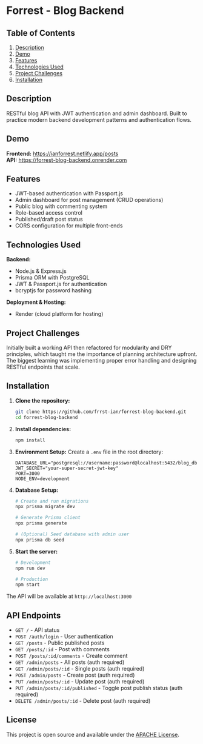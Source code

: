 # Forrest - Blog Backend

## Table of Contents
1. [Description](#description)
1. [Demo](#demo)
2. [Features](#features)
3. [Technologies Used](#technologies-used)
4. [Project Challenges](#project-challenges)
5. [Installation](#installation)

## Description
RESTful blog API with JWT authentication and admin dashboard. Built to practice modern backend development patterns and authentication flows.

## Demo
**Frontend:** https://ianforrest.netlify.app/posts  
**API:** https://forrest-blog-backend.onrender.com

## Features
- JWT-based authentication with Passport.js
- Admin dashboard for post management (CRUD operations)
- Public blog with commenting system
- Role-based access control
- Published/draft post status
- CORS configuration for multiple front-ends

## Technologies Used
**Backend:**
- Node.js & Express.js
- Prisma ORM with PostgreSQL
- JWT & Passport.js for authentication
- bcryptjs for password hashing

**Deployment & Hosting:**
- Render (cloud platform for hosting)

## Project Challenges
Initially built a working API then refactored for modularity and DRY principles, which taught me the importance of planning architecture upfront. The biggest learning was implementing proper error handling and designing RESTful endpoints that scale.

## Installation

1. **Clone the repository:**
   ```bash
   git clone https://github.com/frrst-ian/forrest-blog-backend.git
   cd forrest-blog-backend
   ```

2. **Install dependencies:**
   ```bash
   npm install
   ```

3. **Environment Setup:**
   Create a `.env` file in the root directory:
   ```env
   DATABASE_URL="postgresql://username:password@localhost:5432/blog_db"
   JWT_SECRET="your-super-secret-jwt-key"
   PORT=3000
   NODE_ENV=development
   ```

4. **Database Setup:**
   ```bash
   # Create and run migrations
   npx prisma migrate dev
   
   # Generate Prisma client
   npx prisma generate
   
   # (Optional) Seed database with admin user
   npx prisma db seed
   ```

5. **Start the server:**
   ```bash
   # Development
   npm run dev
   
   # Production
   npm start
   ```

The API will be available at `http://localhost:3000`

## API Endpoints
- `GET /` - API status
- `POST /auth/login` - User authentication
- `GET /posts` - Public published posts
- `GET /posts/:id` - Post with comments
- `POST /posts/:id/comments` - Create comment
- `GET /admin/posts` - All posts (auth required)
- `GET /admin/posts/:id` - Single posts (auth required)
- `POST /admin/posts` - Create post (auth required)
- `PUT /admin/posts/:id` - Update post (auth required)
- `PUT /admin/posts/:id/published` - Toggle post publish status (auth required)
- `DELETE /admin/posts/:id` - Delete post (auth required)

## License
This project is open source and available under the [APACHE License](LICENSE).